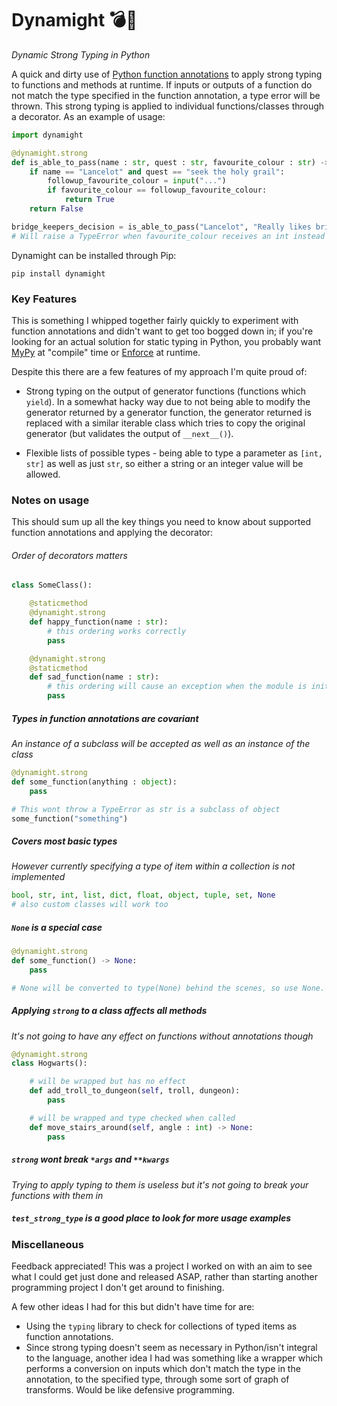 # Dynamight 💣💪

*Dynamic Strong Typing in Python*

A quick and dirty use of [Python function annotations](https://docs.python.org/3/tutorial/controlflow.html#function-annotations) to apply strong typing to functions and methods at runtime. If inputs or outputs of a function do not match the type specified in the function annotation, a type error will be thrown. This strong typing is applied to individual functions/classes through a decorator. As an example of usage:

```python
import dynamight

@dynamight.strong
def is_able_to_pass(name : str, quest : str, favourite_colour : str) -> bool:
    if name == "Lancelot" and quest == "seek the holy grail":
        followup_favourite_colour = input("...")
        if favourite_colour == followup_favourite_colour:
            return True
    return False

bridge_keepers_decision = is_able_to_pass("Lancelot", "Really likes bridges", 5)
# Will raise a TypeError when favourite_colour receives an int instead of a str
```

Dynamight can be installed through Pip:

```
pip install dynamight
```

### Key Features

This is something I whipped together fairly quickly to experiment with function annotations and didn't want to get too bogged down in; if you're looking for an actual solution for static typing in Python, you probably want [MyPy](http://mypy-lang.org/) at "compile" time or [Enforce](https://github.com/RussBaz/enforce) at runtime.

Despite this there are a few features of my approach I'm quite proud of:

* Strong typing on the output of generator functions (functions which `yield`). In a somewhat hacky way due to not being able to modify the generator returned by a generator function, the generator returned is replaced with a similar iterable class which tries to copy the original generator (but validates the output of `__next__()`).

* Flexible lists of possible types - being able to type a parameter as `[int, str]` as well as just `str`, so either a string or an integer value will be allowed.

### Notes on usage

This should sum up all the key things you need to know about supported function annotations and applying the decorator:

###### Order of decorators matters

```python
class SomeClass():

    @staticmethod
    @dynamight.strong
    def happy_function(name : str):
        # this ordering works correctly
        pass

    @dynamight.strong
    @staticmethod
    def sad_function(name : str):
        # this ordering will cause an exception when the module is initializing
        pass
```

##### Types in function annotations are covariant

*An instance of a subclass will be accepted as well as an instance of the class*

```python
@dynamight.strong
def some_function(anything : object):
    pass

# This wont throw a TypeError as str is a subclass of object
some_function("something")
```

##### Covers most basic types

*However currently specifying a type of item within a collection is not implemented*

```python
bool, str, int, list, dict, float, object, tuple, set, None
# also custom classes will work too
```

##### `None` is a special case

```python
@dynamight.strong
def some_function() -> None:
    pass

# None will be converted to type(None) behind the scenes, so use None.
```

##### Applying `strong` to a class affects all methods

*It's not going to have any effect on functions without annotations though*

```python
@dynamight.strong
class Hogwarts():

    # will be wrapped but has no effect
    def add_troll_to_dungeon(self, troll, dungeon):
        pass

    # will be wrapped and type checked when called
    def move_stairs_around(self, angle : int) -> None:
        pass
```

##### `strong` wont break `*args` and `**kwargs`

*Trying to apply typing to them is useless but it's not going to break your functions with them in*

##### `test_strong_type` is a good place to look for more usage examples

### Miscellaneous

Feedback appreciated! This was a project I worked on with an aim to see what I could get just done and released ASAP, rather than starting another programming project I don't get around to finishing.

A few other ideas I had for this but didn't have time for are:
* Using the `typing` library to check for collections of typed items as function annotations.
* Since strong typing doesn't seem as necessary in Python/isn't integral to the language, another idea I had was something like a wrapper which performs a conversion on inputs which don't match the type in the annotation, to the specified type, through some sort of graph of transforms. Would be like defensive programming.
